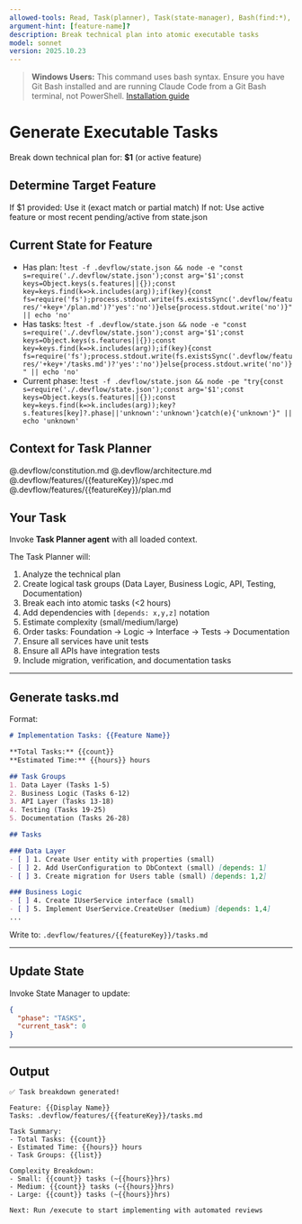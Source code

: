 ```yaml
---
allowed-tools: Read, Task(planner), Task(state-manager), Bash(find:*), Bash(node:*)
argument-hint: [feature-name]?
description: Break technical plan into atomic executable tasks
model: sonnet
version: 2025.10.23
---
```


> **Windows Users:** This command uses bash syntax. Ensure you have Git Bash installed and are running Claude Code from a Git Bash terminal, not PowerShell. [Installation guide](https://github.com/mathewtaylor/devflow#requirements)

# Generate Executable Tasks

Break down technical plan for: **$1** (or active feature)

## Determine Target Feature

If $1 provided: Use it (exact match or partial match)
If not: Use active feature or most recent pending/active from state.json

## Current State for Feature

- Has plan: !`test -f .devflow/state.json && node -e "const s=require('./.devflow/state.json');const arg='$1';const keys=Object.keys(s.features||{});const key=keys.find(k=>k.includes(arg));if(key){const fs=require('fs');process.stdout.write(fs.existsSync('.devflow/features/'+key+'/plan.md')?'yes':'no')}else{process.stdout.write('no')}" || echo 'no'`
- Has tasks: !`test -f .devflow/state.json && node -e "const s=require('./.devflow/state.json');const arg='$1';const keys=Object.keys(s.features||{});const key=keys.find(k=>k.includes(arg));if(key){const fs=require('fs');process.stdout.write(fs.existsSync('.devflow/features/'+key+'/tasks.md')?'yes':'no')}else{process.stdout.write('no')}" || echo 'no'`
- Current phase: !`test -f .devflow/state.json && node -pe "try{const s=require('./.devflow/state.json');const arg='$1';const keys=Object.keys(s.features||{});const key=keys.find(k=>k.includes(arg));key?s.features[key]?.phase||'unknown':'unknown'}catch(e){'unknown'}" || echo 'unknown'`

## Context for Task Planner

@.devflow/constitution.md
@.devflow/architecture.md
@.devflow/features/{{featureKey}}/spec.md
@.devflow/features/{{featureKey}}/plan.md

## Your Task

Invoke **Task Planner agent** with all loaded context.

The Task Planner will:
1. Analyze the technical plan
2. Create logical task groups (Data Layer, Business Logic, API, Testing, Documentation)
3. Break each into atomic tasks (<2 hours)
4. Add dependencies with `[depends: x,y,z]` notation
5. Estimate complexity (small/medium/large)
6. Order tasks: Foundation → Logic → Interface → Tests → Documentation
7. Ensure all services have unit tests
8. Ensure all APIs have integration tests
9. Include migration, verification, and documentation tasks

---

## Generate tasks.md

Format:
```markdown
# Implementation Tasks: {{Feature Name}}

**Total Tasks:** {{count}}
**Estimated Time:** {{hours}} hours

## Task Groups
1. Data Layer (Tasks 1-5)
2. Business Logic (Tasks 6-12)
3. API Layer (Tasks 13-18)
4. Testing (Tasks 19-25)
5. Documentation (Tasks 26-28)

## Tasks

### Data Layer
- [ ] 1. Create User entity with properties (small)
- [ ] 2. Add UserConfiguration to DbContext (small) [depends: 1]
- [ ] 3. Create migration for Users table (small) [depends: 1,2]

### Business Logic
- [ ] 4. Create IUserService interface (small)
- [ ] 5. Implement UserService.CreateUser (medium) [depends: 1,4]
...
```

Write to: `.devflow/features/{{featureKey}}/tasks.md`

---

## Update State

Invoke State Manager to update:
```json
{
  "phase": "TASKS",
  "current_task": 0
}
```

---

## Output

```
✅ Task breakdown generated!

Feature: {{Display Name}}
Tasks: .devflow/features/{{featureKey}}/tasks.md

Task Summary:
- Total Tasks: {{count}}
- Estimated Time: {{hours}} hours
- Task Groups: {{list}}

Complexity Breakdown:
- Small: {{count}} tasks (~{{hours}}hrs)
- Medium: {{count}} tasks (~{{hours}}hrs)
- Large: {{count}} tasks (~{{hours}}hrs)

Next: Run /execute to start implementing with automated reviews
```

